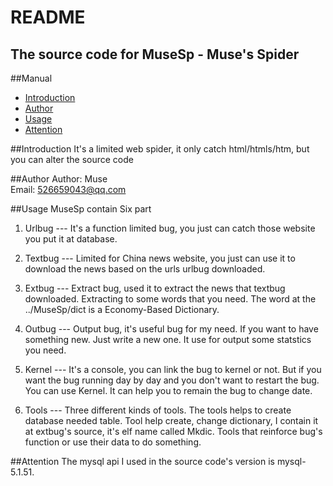README
================================
The source code for MuseSp - Muse's Spider
--------------------------------

##<a name="index"/>Manual
* [Introduction](#Introduction)
* [Author](#Author)
* [Usage](#Usage)
* [Attention](#Attention)

##<a name="Introduction"/>Introduction
It's a limited web spider, it only catch html/htmls/htm, but you can alter the source code

##<a name="Author"/>Author
Author: Muse<br>
Email: 526659043@qq.com<br>

##<a name="Usage">Usage
MuseSp contain Six part

1. Urlbug ---	It's a function limited bug, you just can catch those website you put it at database.

2. Textbug ---	Limited for China news website, you just can use it to download the news based on the urls urlbug downloaded.

3. Extbug ---	Extract bug, used it to extract the news that textbug downloaded. Extracting to some words that you need. The word at the ../MuseSp/dict is a Economy-Based Dictionary.

4. Outbug ---	Output bug, it's useful bug for my need. If you want to have something new. Just write a new one. It use for output some statstics you need.

5. Kernel ---	It's a console, you can link the bug to kernel or not. But if you want the bug running day by day and you don't want to restart the bug. You can use Kernel. It can help you to remain the bug to change date.

6. Tools ---	Three different kinds of tools. The tools helps to create database needed table. Tool help create, change dictionary, I contain it at extbug's source, it's elf name called Mkdic. Tools that reinforce bug's function or use their data to do something.


##<a name="Attention"/>Attention
The mysql api I used in the source code's version is mysql-5.1.51.
